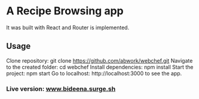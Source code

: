 
<h1>A Recipe Browsing app</h1>

It was built with React and Router is implemented. 

<h2>Usage</h2>

Clone repository: git clone https://github.com/abwork/webchef.git
Navigate to the created folder: cd webchef
Install dependencies: npm install
Start the project: npm start
Go to localhost: http://localhost:3000 to see the app.

<h3>Live version: <a href="bidenaa.surge.sh"/>www.bideena.surge.sh</h3>

